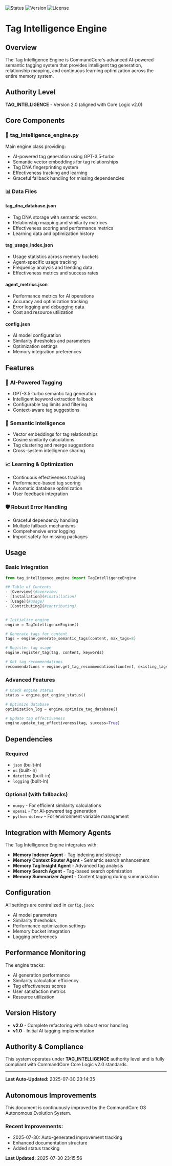 
![Status](https://img.shields.io/badge/status-active-green)
![Version](https://img.shields.io/badge/version-1.0.0-blue)
![License](https://img.shields.io/badge/license-MIT-brightgreen)

# Tag Intelligence Engine

## Overview

The Tag Intelligence Engine is CommandCore's advanced AI-powered semantic tagging system that provides intelligent tag generation, relationship mapping, and continuous learning optimization across the entire memory system.

## Authority Level
**TAG_INTELLIGENCE** - Version 2.0 (aligned with Core Logic v2.0)

## Core Components

### 🧠 **tag_intelligence_engine.py**
Main engine class providing:
- AI-powered tag generation using GPT-3.5-turbo
- Semantic vector embeddings for tag relationships
- Tag DNA fingerprinting system
- Effectiveness tracking and learning
- Graceful fallback handling for missing dependencies

### 📊 **Data Files**

#### **tag_dna_database.json**
- Tag DNA storage with semantic vectors
- Relationship mapping and similarity matrices
- Effectiveness scoring and performance metrics
- Learning data and optimization history

#### **tag_usage_index.json**
- Usage statistics across memory buckets
- Agent-specific usage tracking
- Frequency analysis and trending data
- Effectiveness metrics and success rates

#### **agent_metrics.json**
- Performance metrics for AI operations
- Accuracy and optimization tracking
- Error logging and debugging data
- Cost and resource utilization

#### **config.json**
- AI model configuration
- Similarity thresholds and parameters
- Optimization settings
- Memory integration preferences

## Features

### 🤖 **AI-Powered Tagging**
- GPT-3.5-turbo semantic tag generation
- Intelligent keyword extraction fallback
- Configurable tag limits and filtering
- Context-aware tag suggestions

### 🔗 **Semantic Intelligence**
- Vector embeddings for tag relationships
- Cosine similarity calculations
- Tag clustering and merge suggestions
- Cross-system intelligence sharing

### 📈 **Learning & Optimization**
- Continuous effectiveness tracking
- Performance-based tag scoring
- Automatic database optimization
- User feedback integration

### 🛡️ **Robust Error Handling**
- Graceful dependency handling
- Multiple fallback mechanisms
- Comprehensive error logging
- Import safety for missing packages

## Usage

### Basic Integration
```python
from tag_intelligence_engine import TagIntelligenceEngine

## Table of Contents
- [Overview](#overview)
- [Installation](#installation)
- [Usage](#usage)
- [Contributing](#contributing)


# Initialize engine
engine = TagIntelligenceEngine()

# Generate tags for content
tags = engine.generate_semantic_tags(content, max_tags=8)

# Register tag usage
engine.register_tag(tag, content, keywords)

# Get tag recommendations
recommendations = engine.get_tag_recommendations(content, existing_tags)
```

### Advanced Features
```python
# Check engine status
status = engine.get_engine_status()

# Optimize database
optimization_log = engine.optimize_tag_database()

# Update tag effectiveness
engine.update_tag_effectiveness(tag, success=True)
```

## Dependencies

### Required
- `json` (built-in)
- `os` (built-in)
- `datetime` (built-in)
- `logging` (built-in)

### Optional (with fallbacks)
- `numpy` - For efficient similarity calculations
- `openai` - For AI-powered tag generation
- `python-dotenv` - For environment variable management

## Integration with Memory Agents

The Tag Intelligence Engine integrates with:

- **Memory Indexer Agent** - Tag indexing and storage
- **Memory Context Router Agent** - Semantic search enhancement
- **Memory Tag Insight Agent** - Advanced tag analysis
- **Memory Search Agent** - Tag-based search optimization
- **Memory Summarizer Agent** - Content tagging during summarization

## Configuration

All settings are centralized in `config.json`:

- AI model parameters
- Similarity thresholds
- Performance optimization settings
- Memory bucket integration
- Logging preferences

## Performance Monitoring

The engine tracks:
- AI generation performance
- Similarity calculation efficiency
- Tag effectiveness scores
- User satisfaction metrics
- Resource utilization

## Version History

- **v2.0** - Complete refactoring with robust error handling
- **v1.0** - Initial AI tagging implementation

## Authority & Compliance

This system operates under **TAG_INTELLIGENCE** authority level and is fully compliant with CommandCore Core Logic v2.0 standards.


---
**Last Auto-Updated:** 2025-07-30 23:14:35


## Autonomous Improvements

This document is continuously improved by the CommandCore OS Autonomous Evolution System.

### Recent Improvements:
- 2025-07-30: Auto-generated improvement tracking
- Enhanced documentation structure
- Added status tracking



**Last Updated:** 2025-07-30 23:15:56
